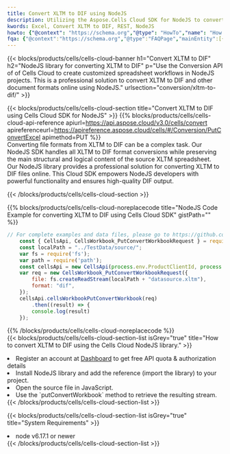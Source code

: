 ```yaml
---
title: Convert XLTM to DIF using NodeJS 
description: Utilizing the Aspose.Cells Cloud SDK for NodeJS to convert a XLTM format file to a DIF format file. 
kwords: Excel, Convert XLTM to DIF, REST, NodeJS
howto: {"@context": "https://schema.org","@type": "HowTo","name": "How to convert XLTM to DIF using the Cells Cloud NodeJS library.","description": "How to convert XLTM to DIF using the Cells Cloud NodeJS library.","image": {"@type": "ImageObject"},"url": "/nodejs/conversion/xltm-to-dif/","step": [{ "@type": "HowToStep","name": "How to convert XLTM to DIF using the Cells Cloud NodeJS library. step 1", "image": {"@type": "ImageObject",},"url": "/nodejs/conversion/xltm-to-dif/","text": "Register an account at <a href='https://dashboard.aspose.cloud/'>Dashboard</a> to get free API quota & authorization details",},{ "@type": "HowToStep","name": "How to convert XLTM to DIF using the Cells Cloud NodeJS library. step 1", "image": {"@type": "ImageObject",},"url": "/nodejs/conversion/xltm-to-dif/","text": "Install NodeJS library and add the reference (import the library) to your project.",},{ "@type": "HowToStep","name": "How to convert XLTM to DIF using the Cells Cloud NodeJS library. step 1", "image": {"@type": "ImageObject",},"url": "/nodejs/conversion/xltm-to-dif/","text": "Open the source file in JavaScript.",},{ "@type": "HowToStep","name": "How to convert XLTM to DIF using the Cells Cloud NodeJS library. step 1", "image": {"@type": "ImageObject",},"url": "/nodejs/conversion/xltm-to-dif/","text": "Use the `putConvertWorkbook` method to retrieve the resulting stream.",}, ],"supply": {"@type": "HowToSupply","name": "document"},"tool": [{"@type": "HowToTool","name": "Visual Studio, Visual Studio Code, WebStorm"},{"@type": "HowToTool","name": "Aspose Cells"}],"totalTime": "PT6M"}
fqa: {"@context":"https://schema.org","@type":"FAQPage","mainEntity":[{"@type":"Question","name":"Why convert file formats in C# using REST API?","acceptedAnswer":{"@type":"Answer","text":"Documents are encoded in many ways, and some files may be incompatible with the software you use. To open and read such files, just convert them to appropriate file formats.<br/><ol><li>Install .NET SDK and add the reference (import the library) to your project.</li><li>Open the source file in C# using REST API.</li><li>Call the PutConvertWorkbookRequest() method, passing an output filename with required extension.</li><li>Get the result of conversion as a separate file.</li></ol>"}},{"@type":"Question","name":"What file formats can I convert with your C# library?","acceptedAnswer":{"@type":"Answer","text":"We support a variety of file formats for conversion using .NET library, including XLSX, Excel, xls , PDF, CSV, HTML, Markdown, XML, PNG, JPG, TIFF, Json, TXT and many more."}},{"@type":"Question","name":"What is the maximum allowed file size for conversion using this .NET library?","acceptedAnswer":{"@type":"Answer","text":"There are no file size limits for format conversions using .NET library."}}]}
---
```



{{< blocks/products/cells/cells-cloud-banner h1="Convert XLTM to DIF" h2="NodeJS library for converting XLTM to DIF" p="Use the Conversion API of of Cells Cloud to create customized spreadsheet workflows in NodeJS projects. This is a professional solution to convert XLTM to DIF and other document formats online using NodeJS." urlsection="conversion/xltm-to-dif/" >}}

{{< blocks/products/cells/cells-cloud-section  title="Convert XLTM to DIF using Cells Cloud SDK for NodeJS" >}}
{{% blocks/products/cells/cells-cloud-api-reference  apiurl=https://api.aspose.cloud/v3.0/cells/convert  apireferenceurl=https://apireference.aspose.cloud/cells/#/Conversion/PutConvertExcel  apimethod=PUT %}}
<br/>
Converting file formats from XLTM to DIF can be a complex task. Our NodeJS SDK handles all XLTM to DIF format conversions while preserving the main structural and logical content of the source XLTM spreadsheet. Our NodeJS library provides a professional solution for converting XLTM to DIF files online. This Cloud SDK empowers NodeJS developers with powerful functionality and ensures high-quality DIF output.

{{< /blocks/products/cells/cells-cloud-section >}}

{{% blocks/products/cells/cells-cloud-noreplacecode title="NodeJS Code Example for converting XLTM to DIF using Cells Cloud SDK" gistPath="" %}}
 
```js
// For complete examples and data files, please go to https://github.com/aspose-cells-cloud/aspose-cells-cloud-node/
    const { CellsApi, CellsWorkbook_PutConvertWorkbookRequest } = require("asposecellscloud");
    const localPath = "../TestData/source/";
    var fs = require('fs');
    var path = require('path');
    const cellsApi = new CellsApi(process.env.ProductClientId, process.env.ProductClientSecret);
    var req = new CellsWorkbook_PutConvertWorkbookRequest({
        file: fs.createReadStream(localPath + "datasource.xltm"),
        format: "dif",
    });
    cellsApi.cellsWorkbookPutConvertWorkbook(req)
        .then((result) => {
        console.log(result)
    });
```
 
{{% /blocks/products/cells/cells-cloud-noreplacecode  %}}
<br/>
{{< blocks/products/cells/cells-cloud-section-list isGrey="true"  title="How to convert XLTM to DIF using the Cells Cloud NodeJS library." >}}
<li>Register an account at <a href="https://dashboard.aspose.cloud/">Dashboard</a> to get free API quota & authorization details</li>
<li>Install NodeJS library and add the reference (import the library) to your project.</li>
<li>Open the source file in JavaScript.</li>
<li>Use the `putConvertWorkbook` method to retrieve the resulting stream.</li>
{{< /blocks/products/cells/cells-cloud-section-list >}}

{{< blocks/products/cells/cells-cloud-section-list isGrey="true"  title="System Requirements" >}}
<li>node v6.17.1 or newer</li>
{{< /blocks/products/cells/cells-cloud-section-list >}}
